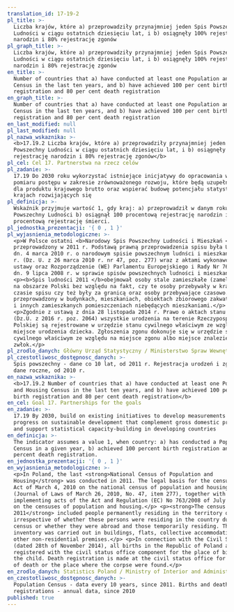 ```yaml
---
translation_id: 17-19-2
pl_title: >-
  Liczba krajów, które a) przeprowadziły przynajmniej jeden Spis Powszechny
  Ludności w ciągu ostatnich dziesięciu lat, i b) osiągnęły 100% rejestrację
  narodzin i 80% rejestrację zgonów
pl_graph_title: >-
  Liczba krajów, które a) przeprowadziły przynajmniej jeden Spis Powszechny
  Ludności w ciągu ostatnich dziesięciu lat, i b) osiągnęły 100% rejestrację
  narodzin i 80% rejestrację zgonów
en_title: >-
  Number of countries that a) have conducted at least one Population and Housing
  Census in the last ten years, and b) have achieved 100 per cent birth
  registration and 80 per cent death registration
en_graph_title: >-
  Number of countries that a) have conducted at least one Population and Housing
  Census in the last ten years, and b) have achieved 100 per cent birth
  registration and 80 per cent death registration
en_last_modified: null
pl_last_modified: null
pl_nazwa_wskaznika: >-
  <b>17.19.2 Liczba krajów, które a) przeprowadziły przynajmniej jeden Spis
  Powszechny Ludności w ciągu ostatnich dziesięciu lat, i b) osiągnęły 100%
  rejestrację narodzin i 80% rejestrację zgonów</b>
pl_cel: Cel 17. Partnerstwa na rzecz celów
pl_zadanie: >-
  17.19 Do 2030 roku wykorzystać istniejące inicjatywy do opracowania wskaźników
  pomiaru postępu w zakresie zrównoważonego rozwoju, które będą uzupełnieniem
  dla produktu krajowego brutto oraz wspierać budowę potencjału statystycznego w
  krajach rozwijających się
pl_definicja: >-
  Wskaźnik przyjmuje wartość 1, gdy kraj: a) przeprowadził w danym roku Spis
  Powszechny Ludności b) osiągnął 100 procentową rejestrację narodzin i 80
  procentową rejestrację śmierci.
pl_jednostka_prezentacji: '{ 0 , 1 }'
pl_wyjasnienia_metodologiczne: >-
  <p>W Polsce ostatni <b>Narodowy Spis Powszechny Ludności i Mieszkań </b>został
  przeprowadzony w 2011 r. Podstawą prawną przeprowadzenia spisu była Ustawa z
  dn. 4 marca 2010 r. o narodowym spisie powszechnym ludnści i mieszkań w 2011
  r. (Dz. U. z 26 marca 2010 r. nr 47, poz. 277) wraz z aktami wykonawczymi do
  ustawy oraz Rozporządzenie (WE) Parlamentu Europejskiego i Rady Nr 763/2008 z
  dn. 9 lipca 2008 r. w sprawie spisów powszechnych ludności i mieszkań.</p>
  <p><b>Spis ludności 2011 </b>obejmował osoby stale zamieszkałe (zameldowane)
  na obszarze Polski bez względu na fakt, czy te osoby przebywały w kraju w
  czasie spisu czy też były za granicą oraz osoby przebywające czasowo. Spis był
  przeprowadzony w budynkach, mieszkaniach, obiektach zbiorowego zakwaterowania
  i innych zamieszkanych pomieszczeniach niebędących mieszkaniami.</p>
  <p>Zgodnie z ustawą z dnia 28 listopada 2014 r. Prawo o aktach stanu cywilnego
  (Dz.U. z 2016 r. poz. 2064) wszystkie urodzenia na terenie Rzeczypospolitej
  Polskiej są rejestrowane w urzędzie stanu cywilnego właściwym ze względu na
  miejsce urodzenia dziecka. Zgłoszenia zgonu dokonuje się w urzędzie stanu
  cywilnego właściwym ze względu na miejsce zgonu albo miejsce znalezienia
  zwłok.</p>
pl_zrodlo_danych: Główny Urząd Statystyczny / Ministerstwo Spraw Wewnętrznych i Administracji
pl_czestotliwosc_dostępnosc_danych: >-
  Spis powszechny - dane co 10 lat, od 2011 r. Rejestracja urodzeń i zgonów -
  dane roczne, od 2010 r.
en_nazwa_wskaznika: >-
  <b>17.19.2 Number of countries that a) have conducted at least one Population
  and Housing Census in the last ten years, and b) have achieved 100 per cent
  birth registration and 80 per cent death registration</b>
en_cel: Goal 17. Partnerships for the goals
en_zadanie: >-
  17.19 By 2030, build on existing initiatives to develop measurements of
  progress on sustainable development that complement gross domestic product,
  and support statistical capacity-building in developing countries
en_definicja: >-
  The indicator assumes a value 1, when country: a) has conducted a Population
  Census in a given year, b) achieved 100 percent birth registration and 80
  percent death registration.
en_jednostka_prezentacji: '{ 0 , 1 }'
en_wyjasnienia_metodologiczne: >-
  <p>In Poland, the last <strong>National Census of Population and
  Housing</strong> was conducted in 2011. The legal basis for the census was the
  Act of March 4, 2010 on the national census of population and housing in 2011
  (Journal of Laws of March 26, 2010, No. 47, item 277), together with the
  implementing acts of the Act and Regulation (EC) No 763/2008 of July 9, 2008
  on the censuses of population and housing.</p> <p><strong>The census for
  2011</strong> included people permanently residing in the territory of Poland
  irrespective of whether these persons were residing in the country during the
  census or whether they were abroad and those temporarily residing. The
  inventory was carried out in buildings, flats, collective accommodation and
  other non-residential premises.</p> <p>In connection with the Civil Status Act
  (dated 28th of November 2014), all births in the Republic of Poland are
  registered with the civil status office component for the place of birth of
  the child. Death registration is made at the civil status office for the place
  of death or the place where the corpse were found.</p>
en_zrodlo_danych: Statistics Poland / Ministry of Interior and Administration
en_czestotliwosc_dostępnosc_danych: >-
  Population Census - data every 10 years, since 2011. Births and deaths
  registrations - annual data, since 2010
published: true
---
```

